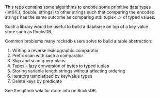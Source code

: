 This repo contains some algorithms to encode some
primitive data types (int64_t, double, strings) to
other strings such that comparing the encoded
strings has the same outcome as 
comparing std::tuple<..> of typed values.

Such a library would be useful to build a database
on top of a key value store such as RocksDB.

Common problems many rocksdb users solve to build a
table abstraction:

1. Writing a reverse lexicographic comparator
2. Prefix scan with such a comparator
3. Skip and scan query plans
4. Types - lazy conversion of bytes to typed tuples
5. Storing variable length strings without affecting ordering
6. Iterators templatized by key/value types
7. Delete keys by predicate

See the github wiki for more info on RocksDB.
